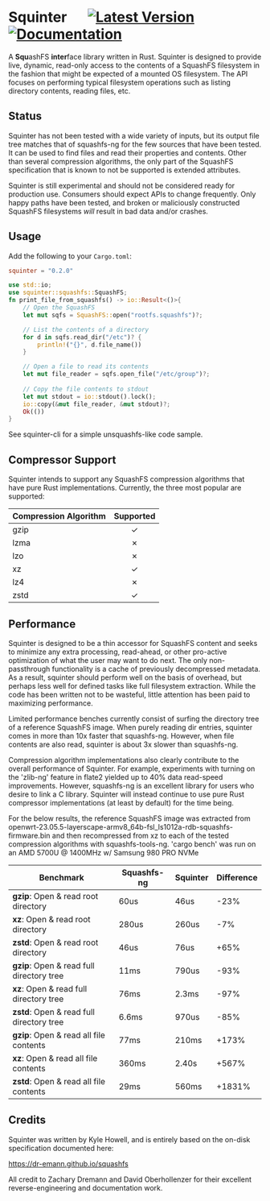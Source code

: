 # Squinter &emsp; [![Latest Version]][crates.io] [![Documentation]][docs.rs]

[Latest Version]: https://img.shields.io/crates/v/squinter.svg
[crates.io]: https://crates.io/crates/squinter
[Documentation]: https://img.shields.io/badge/docs.rs-squinter-66c2a5
[docs.rs]: https://docs.rs/squinter

A **Squ**ashFS **inter**face library written in Rust. Squinter is designed to provide live, dynamic,
read-only access to the contents of a SquashFS filesystem in the fashion that might be expected of
a mounted OS filesystem. The API focuses on performing typical filesystem operations such as listing
directory contents, reading files, etc.

## Status
Squinter has not been tested with a wide variety of inputs, but its output file tree matches that of
squashfs-ng for the few sources that have been tested. It can be used to find files and
read their properties and contents. Other than several compression algorithms, the only part of the
SquashFS specification that is known to not be supported is extended attributes.

Squinter is still experimental and should not be considered ready for production use. Consumers
should expect APIs to change frequently. Only happy paths have been tested, and broken or
maliciously constructed SquashFS filesystems *will* result in bad data and/or crashes.

## Usage
Add the following to your `Cargo.toml`:
```toml
squinter = "0.2.0"
```

```rust
use std::io;
use squinter::squashfs::SquashFS;
fn print_file_from_squashfs() -> io::Result<()>{
    // Open the SquashFS
    let mut sqfs = SquashFS::open("rootfs.squashfs")?;

    // List the contents of a directory
    for d in sqfs.read_dir("/etc")? {
        println!("{}", d.file_name())
    }

    // Open a file to read its contents
    let mut file_reader = sqfs.open_file("/etc/group")?;
    
    // Copy the file contents to stdout
    let mut stdout = io::stdout().lock();
    io::copy(&mut file_reader, &mut stdout)?;
    Ok(())
}
```

See squinter-cli for a simple unsquashfs-like code sample.

## Compressor Support
Squinter intends to support any SquashFS compression algorithms that have pure Rust
implementations. Currently, the three most popular are supported:

| Compression Algorithm | Supported |
|-----------------------|:---------:|
| gzip                  | &check;   |
| lzma                  | &cross;   |
| lzo                   | &cross;   |
| xz                    | &check;   |
| lz4                   | &cross;   |
| zstd                  | &check;   |

## Performance
Squinter is designed to be a thin accessor for SquashFS content and seeks to minimize any extra
processing, read-ahead, or other pro-active optimization of what the user may want to do next. The
only non-passthrough functionality is a cache of previously decompressed metadata. As a result,
squinter should perform well on the basis of overhead, but perhaps less well for defined
tasks like full filesystem extraction. While the code has been written not to be wasteful, little
attention has been paid to maximizing performance.

Limited performance benches currently consist of surfing the directory tree of a reference SquashFS
image. When purely reading dir entries, squinter comes in more than 10x faster that squashfs-ng.
However, when file contents are also read, squinter is about 3x slower than squashfs-ng.

Compression algorithm implementations also clearly contribute to the overall performance of
Squinter. For example, experiments with turning on the 'zlib-ng' feature in flate2 yielded up to
40% data read-speed improvements. However, squashfs-ng is an excellent library for users who desire
to link a C library. Squinter will instead continue to use pure Rust compressor implementations (at
least by default) for the time being.

For the below results, the reference SquashFS image was extracted from
openwrt-23.05.5-layerscape-armv8_64b-fsl_ls1012a-rdb-squashfs-firmware.bin
and then recompressed from xz to each of the tested compression algorithms with squashfs-tools-ng.
'cargo bench' was run on an AMD 5700U @ 1400MHz w/ Samsung 980 PRO NVMe

| Benchmark                                 | Squashfs-ng | Squinter | Difference |
|-------------------------------------------|-------------|----------|------------|
| **gzip**: Open & read root directory      | 60us        | 46us     | -23%       |
| **xz**: Open & read root directory        | 280us       | 260us    | -7%        |
| **zstd**: Open & read root directory      | 46us        | 76us     | +65%       |
| **gzip**: Open & read full directory tree | 11ms        | 790us    | -93%       |
| **xz**: Open & read full directory tree   | 76ms        | 2.3ms    | -97%       |
| **zstd**: Open & read full directory tree | 6.6ms       | 970us    | -85%       |
| **gzip**: Open & read all file contents   | 77ms        | 210ms    | +173%      |
| **xz**: Open & read all file contents     | 360ms       | 2.40s    | +567%      |
| **zstd**: Open & read all file contents   | 29ms        | 560ms    | +1831%     |

## Credits
Squinter was written by Kyle Howell, and is entirely based on the on-disk specification documented
here:

https://dr-emann.github.io/squashfs

All credit to Zachary Dremann and David Oberhollenzer for their excellent reverse-engineering and
documentation work.
